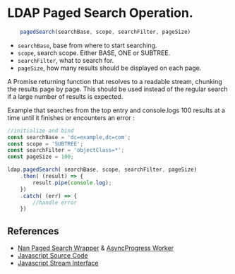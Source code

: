 # LDAP Paged Search Operation.

```javascript
    pagedSearch(searchBase, scope, searchFilter, pageSize)

```

* `searchBase`, base from where to start searching.
* `scope`, search scope. Either BASE, ONE or SUBTREE.
* `searchFilter`, what to search for.
* `pageSize`, how many results should be displayed on each page.

A Promise returning function that resolves to a readable stream, chunking the results page by page. This should be used instead of the regular search if a large number of results is expected.

Example that searches from the top entry and console.logs 100 results at a time until it finishes or encounters an error :

```javascript
//initialize and bind
const searchBase = 'dc=example,dc=com';
const scope = 'SUBTREE';
const searchFilter = 'objectClass=*';
const pageSize = 100;

ldap.pagedSearch( searchBase, scope, searchFilter, pageSize)
    .then( (result) => {
        result.pipe(console.log);
    })
    .catch( (err) => {
        //handle error
    })
```


## References

* [Nan Paged Search Wrapper](../../src/binding.cc) & [AsyncProgress Worker](../../src/ldap_paged_search_progress.cc)
* [Javascript Source Code](../../libs/ldap_async_wrap.js)
* [Javascript Stream Interface](../../libs/stream_interface.js)